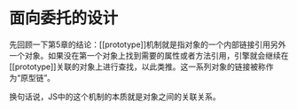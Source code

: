 # 面向委托的设计

先回顾一下第5章的结论：[[prototype]]机制就是指对象的一个内部链接引用另外一个对象。如果没在第一个对象上找到需要的属性或者方法引用，引擎就会继续在[[prototype]]关联的对象上进行查找，以此类推。这一系列对象的链接被称作为“原型链”。

换句话说，JS中的这个机制的本质就是对象之间的关联关系。

